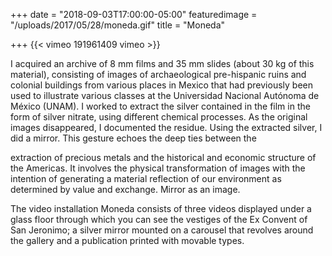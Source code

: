 +++
date = "2018-09-03T17:00:00-05:00"
featuredimage = "/uploads/2017/05/28/moneda.gif"
title = "Moneda"

+++
{{< vimeo 191961409 vimeo >}}

I acquired an archive of 8 mm films and 35 mm slides (about 30 kg of this material), consisting of images of archaeological pre-hispanic ruins and colonial buildings from various places in Mexico that had previously been used to illustrate various classes at the Universidad Nacional Autónoma de México (UNAM). I worked to extract the silver contained in the film in the form of silver nitrate, using different chemical processes. As the original images disappeared, I documented the residue. Using the extracted silver, I did a mirror. This gesture echoes the deep ties between the

extraction of precious metals and the historical and economic structure of the Americas. It involves the physical transformation of images with the intention of generating a material reflection of our environment as determined by value and exchange. Mirror as an image.

The video installation Moneda consists of three videos displayed under a glass floor through which you can see the vestiges of the Ex Convent of San Jeronimo; a silver mirror mounted on a carousel that revolves around the gallery and a publication printed with movable types.